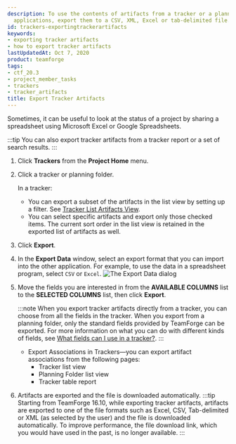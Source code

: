 ```yaml
---
description: To use the contents of artifacts from a tracker or a planning folder in other
  applications, export them to a CSV, XML, Excel or tab-delimited file.
id: trackers-exportingtrackerartifacts
keywords:
- exporting tracker artifacts
- how to export tracker artifacts
lastUpdatedAt: Oct 7, 2020
product: teamforge
tags:
- ctf_20.3
- project_member_tasks
- trackers
- tracker_artifacts
title: Export Tracker Artifacts
---
```



Sometimes, it can be useful to look at the status of a project by sharing a spreadsheet using Microsoft Excel or Google Spreadsheets.

:::tip
You can also export tracker artifacts from a tracker report or a set of search results.
:::

1. Click **Trackers** from the **Project Home** menu.
2. Click a tracker or planning folder.

   In a tracker:
   * You can export a subset of the artifacts in the list view by setting up a filter. See [Tracker List Artifacts View](trackers-filteringtrackerartifacts.html#trackerartifacts).
   * You can select specific artifacts and export only those checked items.
   The current sort order in the list view is retained in the exported list of artifacts as well.
3. Click **Export**.
4. In the **Export Data** window, select an export format that you can import into the other application. For example, to use the data in a spreadsheet program, select `CSV`	or `Excel`.
   ![The Export Data dialog](/docs/assets/images/203-exporttags-01.png)
5. Move the fields you are interested in from the **AVAILABLE COLUMNS** list to the **SELECTED COLUMNS** list, then click **Export**.
   
   :::note
   When you export tracker artifacts directly from a tracker, you can choose from all the fields in the tracker. When you export from a planning folder, only the standard fields provided by TeamForge can be exported. For more information on what you can do with different kinds of fields, see [What fields can I use in a tracker?](./FAQPages/trackers-faqs#trackerfields).
   :::

   * Export Associations in Trackers—you can export artifact associations from the following pages:
     * Tracker list view
     * Planning Folder list view
     * Tracker table report

6. Artifacts are exported and the file is downloaded automatically.
   :::tip
   Starting from TeamForge 16.10, while exporting tracker artifacts, artifacts are exported to one of the file formats such as Excel, CSV, Tab-delimited or XML (as selected by the user) and the file is downloaded automatically. To improve performance, the file download link, which you would have used in the past, is no longer available.
   :::